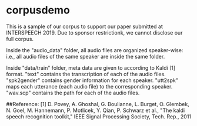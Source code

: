 # corpusdemo
This is a sample of our corpus to support our paper submitted at INTERSPEECH 2019. Due to sponsor restrictionk, we cannot disclose our full corpus.

Inside the "audio_data" folder, all audio files are organized speaker-wise: i.e., all audio files of the same speaker are inside the same folder.

Inside "data/train" folder, meta data are given to according to Kaldi [1] format. "text" contains the transcription of each of the audio files. "spk2gender" contains gender information for each speaker. "utt2spk" maps each utterance (each audio file) to the corresponding speaker. "wav.scp" contains the path for each of the audio files.

##Reference:
[1] D. Povey, A. Ghoshal, G. Boulianne, L. Burget, O. Glembek, N. Goel, M. Hannemann, P. Motlicek, Y. Qian, P. Schwarz et al.,
"The kaldi speech recognition toolkit," IEEE Signal Processing Society, Tech. Rep., 2011
